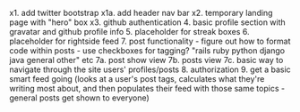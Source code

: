 x1. add twitter bootstrap
x1a. add header nav bar
x2. temporary landing page with "hero" box
x3. github authentication
4. basic profile section with gravatar and github profile info
5. placeholder for streak boxes
6. placeholder for rightside feed
7. post functionality - figure out how to format code within posts - use checkboxes for tagging? "rails ruby python django java general other" etc
7a. post show view
7b. posts view
7c. basic way to navigate through the site users' profiles/posts
8. authorization
9. get a basic smart feed going (looks at a user's post tags, calculates what they're writing most about, and then populates their feed with those same topics - general posts get shown to everyone)